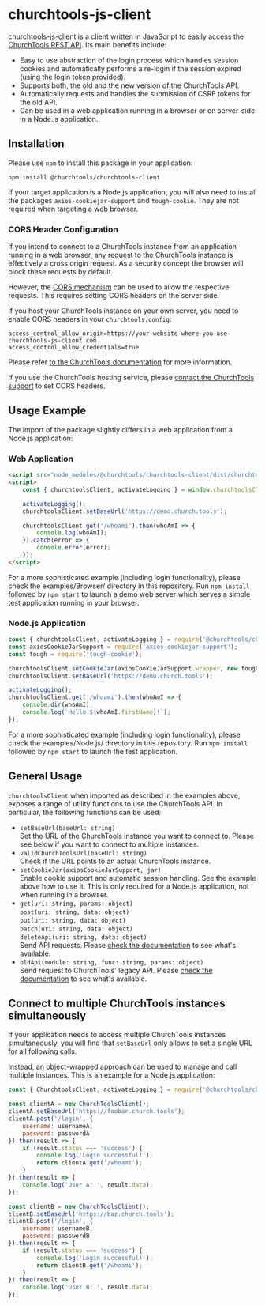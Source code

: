 # churchtools-js-client

churchtools-js-client is a client written in JavaScript to easily access the
[ChurchTools REST API](https://demo.church.tools/api). Its main benefits include:

- Easy to use abstraction of the login process which handles session cookies and automatically performs a re-login if
  the session expired (using the login token provided).
- Supports both, the old and the new version of the ChurchTools API.
- Automatically requests and handles the submission of CSRF tokens for the old API.
- Can be used in a web application running in a browser or on server-side in a Node.js application.

## Installation

Please use `npm` to install this package in your application:

```npm install @churchtools/churchtools-client```

If your target application is a Node.js application, you will also need to install the packages
`axios-cookiejar-support` and `tough-cookie`. They are not required when targeting a web browser.

### CORS Header Configuration

If you intend to connect to a ChurchTools instance from an application running in a web browser,
any request to the ChurchTools instance is effectively a cross origin request. As a security concept the browser will
block these requests by default.

However, the [CORS mechanism](https://developer.mozilla.org/en-US/docs/Web/HTTP/CORS) can be used to allow the
respective requests. This requires setting CORS headers on the server side.

If you host your ChurchTools instance on your own server, you need to enable CORS headers in your
`churchtools.config`:

```
access_control_allow_origin=https://your-website-where-you-use-churchtools-js-client.com
access_control_allow_credentials=true
```

Please refer [to the ChurchTools documentation](https://intern.church.tools/?q=churchwiki#WikiView/filterWikicategory_id:0/doc:CORS/follow_redirect:true/)
for more information.

If you use the ChurchTools hosting service, please
[contact the ChurchTools support](https://www.church.tools/de/contact) to set CORS headers.

## Usage Example

The import of the package slightly differs in a web application from a Node.js application:

### Web Application

```html
<script src="node_modules/@churchtools/churchtools-client/dist/churchtools-client.bundled.js"></script>
<script>
    const { churchtoolsClient, activateLogging } = window.churchtoolsClient;

    activateLogging();
    churchtoolsClient.setBaseUrl('https://demo.church.tools');

    churchtoolsClient.get('/whoami').then(whoAmI => {
        console.log(whoAmI);
    }).catch(error => {
        console.error(error);
    });
</script>
```

For a more sophisticated example (including login functionality), please check the examples/Browser/ directory in this
repository. Run `npm install` followed by `npm start` to launch a demo web server which serves a simple test application
running in your browser.

### Node.js Application

```js
const { churchtoolsClient, activateLogging } = require('@churchtools/churchtools-client');
const axiosCookieJarSupport = require('axios-cookiejar-support');
const tough = require('tough-cookie');

churchtoolsClient.setCookieJar(axiosCookieJarSupport.wrapper, new tough.CookieJar());
churchtoolsClient.setBaseUrl('https://demo.church.tools');

activateLogging();
churchtoolsClient.get('/whoami').then(whoAmI => {
    console.dir(whoAmI);
    console.log(`Hello ${whoAmI.firstName}!`);
});
```

For a more sophisticated example (including login functionality), please check the examples/Node.js/ directory in this
repository. Run `npm install` followed by `npm start` to launch the test application.

## General Usage

`churchtoolsClient` when imported as described in the examples above, exposes a range of utility functions to use the
ChurchTools API. In particular, the following functions can be used:

- `setBaseUrl(baseUrl: string)`\
  Set the URL of the ChurchTools instance you want to connect to. Please see below if you want to connect to multiple
  instances.
- `validChurchToolsUrl(baseUrl: string)`\
  Check if the URL points to an actual ChurchTools instance.
- `setCookieJar(axiosCookieJarSupport, jar)`\
  Enable cookie support and automatic session handling. See the example above how to use it.
  This is only required for a Node.js application, not when running in a browser.
- `get(uri: string, params: object)`\
  `post(uri: string, data: object)`\
  `put(uri: string, data: object)`\
  `patch(uri: string, data: object)`\
  `deleteApi(uri: string, data: object)`\
  Send API requests. Please [check the documentation](https://demo.church.tools/api) to see what's available.
- `oldApi(module: string, func: string, params: object)`\
  Send request to ChurchTools' legacy API.
  Please [check the documentation](https://api.church.tools/) to see what's available.

## Connect to multiple ChurchTools instances simultaneously

If your application needs to access multiple ChurchTools instances simultaneously, you will find that
`setBaseUrl` only allows to set a single URL for all following calls.

Instead, an object-wrapped approach can be used to manage and call multiple instances. This is an example for a Node.js
application:

```js
const { ChurchtoolsClient, activateLogging } = require('@churchtools/churchtools-client');

const clientA = new ChurchToolsClient();
clientA.setBaseUrl('https://foobar.church.tools');
clientA.post('/login', {
    username: usernameA,
    password: passwordA
}).then(result => {
    if (result.status === 'success') {
        console.log('Login successful!');
        return clientA.get('/whoami');
    }
}).then(result => {
    console.log('User A: ', result.data);
});

const clientB = new ChurchToolsClient();
clientB.setBaseUrl('https://baz.church.tools');
clientB.post('/login', {
    username: usernameB,
    password: passwordB
}).then(result => {
    if (result.status === 'success') {
        console.log('Login successful!');
        return clientB.get('/whoami');
    }
}).then(result => {
    console.log('User B: ', result.data);
});
```
